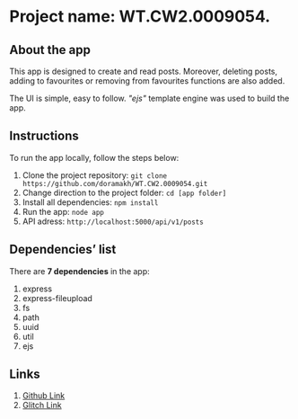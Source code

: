 # Project name: WT.CW2.0009054. 

## About the app
This app is designed to create and read posts. Moreover, deleting posts, adding to favourites or removing from favourites functions are also added. 

The UI is simple, easy to follow. *"ejs"* template engine was used to build the app. 

## Instructions
To run the app locally, follow the steps below:

1. Clone the project repository:
`git clone https://github.com/doramakh/WT.CW2.0009054.git`
2. Change direction to the project folder:
`cd [app folder]`
3. Install all dependencies:
`npm install`
4. Run the app:
`node app`
5. API adress:
`http://localhost:5000/api/v1/posts`  

## Dependencies’ list

There are **7 dependencies** in the app:
 1. express 
 2. express-fileupload 
 3. fs
 4. path
 5. uuid 
 6. util
 7. ejs

## Links

1. [Github Link](https://github.com/doramakh/WT.CW2.0009054)
2. [Glitch Link](https://wt-cw2-00009054.glitch.me/)